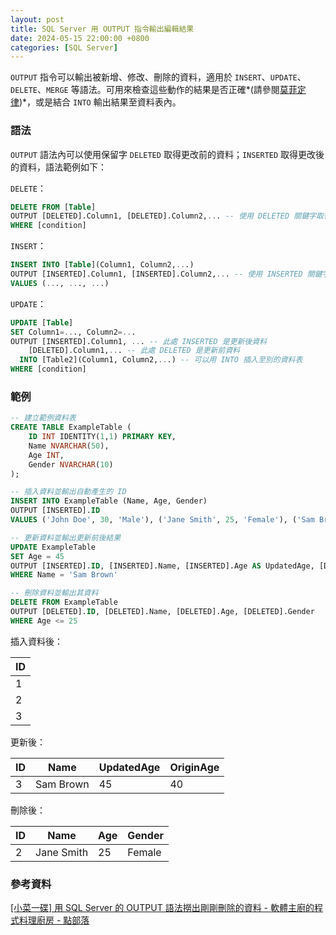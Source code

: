 ```yaml
---
layout: post
title: SQL Server 用 OUTPUT 指令輸出編輯結果
date: 2024-05-15 22:00:00 +0800
categories: [SQL Server]
--- 
```


`OUTPUT` 指令可以輸出被新增、修改、刪除的資料，適用於 `INSERT`、`UPDATE`、`DELETE`、`MERGE` 等語法。可用來檢查這些動作的結果是否正確*(請參閱[莫菲定律](https://en.wikipedia.org/wiki/Murphy%27s_law))*，或是結合 `INTO` 輸出結果至資料表內。

### 語法

`OUTPUT` 語法內可以使用保留字 `DELETED` 取得更改前的資料；`INSERTED` 取得更改後的資料，語法範例如下：

`DELETE`：

```sql
DELETE FROM [Table]
OUTPUT [DELETED].Column1, [DELETED].Column2,... -- 使用 DELETED 關鍵字取得刪除的值
WHERE [condition]
```

`INSERT`：

```sql
INSERT INTO [Table](Column1, Column2,...)
OUTPUT [INSERTED].Column1, [INSERTED].Column2,... -- 使用 INSERTED 關鍵字取得新增的值
VALUES (..., ..., ...)
```

`UPDATE`：

```sql
UPDATE [Table]
SET Column1=..., Column2=...
OUTPUT [INSERTED].Column1, ... -- 此處 INSERTED 是更新後資料
    [DELETED].Column1,... -- 此處 DELETED 是更新前資料
  INTO [Table2](Column1, Column2,...) -- 可以用 INTO 插入至別的資料表
WHERE [condition]
```

### 範例

```sql
-- 建立範例資料表
CREATE TABLE ExampleTable (
    ID INT IDENTITY(1,1) PRIMARY KEY,
    Name NVARCHAR(50),
    Age INT,
    Gender NVARCHAR(10)
);

-- 插入資料並輸出自動產生的 ID
INSERT INTO ExampleTable (Name, Age, Gender) 
OUTPUT [INSERTED].ID 
VALUES ('John Doe', 30, 'Male'), ('Jane Smith', 25, 'Female'), ('Sam Brown', 40, 'Male');

-- 更新資料並輸出更新前後結果
UPDATE ExampleTable
SET Age = 45
OUTPUT [INSERTED].ID, [INSERTED].Name, [INSERTED].Age AS UpdatedAge, [DELETED].Age AS OriginAge
WHERE Name = 'Sam Brown'

-- 刪除資料並輸出其資料
DELETE FROM ExampleTable
OUTPUT [DELETED].ID, [DELETED].Name, [DELETED].Age, [DELETED].Gender
WHERE Age <= 25
```

插入資料後：

| ID  |
| --- |
| 1   |
| 2   |
| 3   |

更新後：

| ID  | Name | UpdatedAge | OriginAge |
| --- | --- | --- | --- |
| 3   | Sam Brown | 45  | 40  |

刪除後：

| ID  | Name | Age | Gender |
| --- | --- | --- | --- |
| 2   | Jane Smith | 25  | Female<br> |

### 參考資料

[\[小菜一碟\] 用 SQL Server 的 OUTPUT 語法撈出剛剛刪除的資料 - 軟體主廚的程式料理廚房 - 點部落](https://dotblogs.com.tw/supershowwei/2021/09/26/155836)
